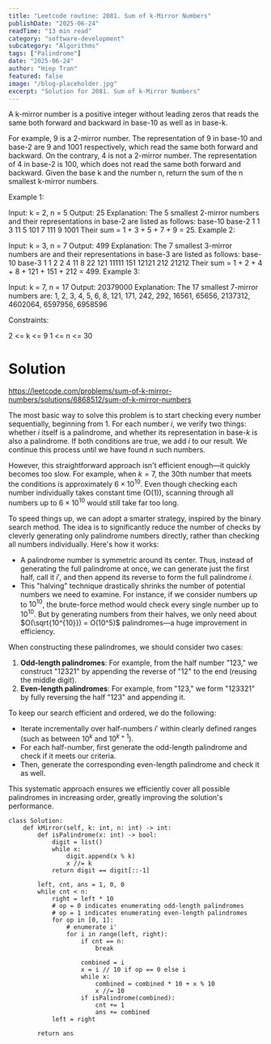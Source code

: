 ```yaml
---
title: "Leetcode routine: 2081. Sum of k-Mirror Numbers"
publishDate: "2025-06-24"
readTime: "13 min read"
category: "software-development"
subcategory: "Algorithms"
tags: ["Palindrome"]
date: "2025-06-24"
author: "Hiep Tran"
featured: false
image: "/blog-placeholder.jpg"
excerpt: "Solution for 2081. Sum of k-Mirror Numbers"
---
```


A k-mirror number is a positive integer without leading zeros that reads the same both forward and backward in base-10 as well as in base-k.

For example, 9 is a 2-mirror number. The representation of 9 in base-10 and base-2 are 9 and 1001 respectively, which read the same both forward and backward.
On the contrary, 4 is not a 2-mirror number. The representation of 4 in base-2 is 100, which does not read the same both forward and backward.
Given the base k and the number n, return the sum of the n smallest k-mirror numbers.

Example 1:

Input: k = 2, n = 5
Output: 25
Explanation:
The 5 smallest 2-mirror numbers and their representations in base-2 are listed as follows:
base-10 base-2
1 1
3 11
5 101
7 111
9 1001
Their sum = 1 + 3 + 5 + 7 + 9 = 25.
Example 2:

Input: k = 3, n = 7
Output: 499
Explanation:
The 7 smallest 3-mirror numbers are and their representations in base-3 are listed as follows:
base-10 base-3
1 1
2 2
4 11
8 22
121 11111
151 12121
212 21212
Their sum = 1 + 2 + 4 + 8 + 121 + 151 + 212 = 499.
Example 3:

Input: k = 7, n = 17
Output: 20379000
Explanation: The 17 smallest 7-mirror numbers are:
1, 2, 3, 4, 5, 6, 8, 121, 171, 242, 292, 16561, 65656, 2137312, 4602064, 6597956, 6958596

Constraints:

2 <= k <= 9
1 <= n <= 30

# Solution

https://leetcode.com/problems/sum-of-k-mirror-numbers/solutions/6868512/sum-of-k-mirror-numbers

The most basic way to solve this problem is to start checking every number sequentially, beginning from 1. For each number $i$, we verify two things: whether $i$ itself is a palindrome, and whether its representation in base-$k$ is also a palindrome. If both conditions are true, we add $i$ to our result. We continue this process until we have found $n$ such numbers.

However, this straightforward approach isn't efficient enough—it quickly becomes too slow. For example, when $k = 7$, the 30th number that meets the conditions is approximately $6 \times 10^{10}$. Even though checking each number individually takes constant time (O(1)), scanning through all numbers up to $6 \times 10^{10}$ would still take far too long.

To speed things up, we can adopt a smarter strategy, inspired by the binary search method. The idea is to significantly reduce the number of checks by cleverly generating only palindrome numbers directly, rather than checking all numbers individually. Here's how it works:

- A palindrome number is symmetric around its center. Thus, instead of generating the full palindrome at once, we can generate just the first half, call it $i'$, and then append its reverse to form the full palindrome $i$.
- This "halving" technique drastically shrinks the number of potential numbers we need to examine. For instance, if we consider numbers up to $10^{10}$, the brute-force method would check every single number up to $10^{10}$. But by generating numbers from their halves, we only need about $O(\sqrt{10^{10}}) = O(10^5)$ palindromes—a huge improvement in efficiency.

When constructing these palindromes, we should consider two cases:

1. **Odd-length palindromes**: For example, from the half number "123," we construct "12321" by appending the reverse of "12" to the end (reusing the middle digit).
2. **Even-length palindromes**: For example, from "123," we form "123321" by fully reversing the half "123" and appending it.

To keep our search efficient and ordered, we do the following:

- Iterate incrementally over half-numbers $i'$ within clearly defined ranges (such as between $10^k$ and $10^{k+1}$).
- For each half-number, first generate the odd-length palindrome and check if it meets our criteria.
- Then, generate the corresponding even-length palindrome and check it as well.

This systematic approach ensures we efficiently cover all possible palindromes in increasing order, greatly improving the solution's performance.

```
class Solution:
    def kMirror(self, k: int, n: int) -> int:
        def isPalindrome(x: int) -> bool:
            digit = list()
            while x:
                digit.append(x % k)
                x //= k
            return digit == digit[::-1]

        left, cnt, ans = 1, 0, 0
        while cnt < n:
            right = left * 10
            # op = 0 indicates enumerating odd-length palindromes
            # op = 1 indicates enumerating even-length palindromes
            for op in [0, 1]:
                # enumerate i'
                for i in range(left, right):
                    if cnt == n:
                        break

                    combined = i
                    x = i // 10 if op == 0 else i
                    while x:
                        combined = combined * 10 + x % 10
                        x //= 10
                    if isPalindrome(combined):
                        cnt += 1
                        ans += combined
            left = right

        return ans
```
